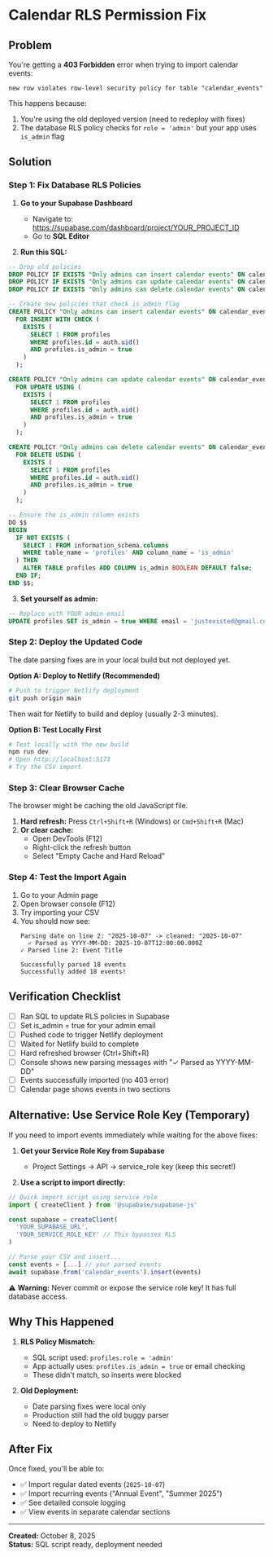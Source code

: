 # Calendar RLS Permission Fix

## Problem

You're getting a **403 Forbidden** error when trying to import calendar events:
```
new row violates row-level security policy for table "calendar_events"
```

This happens because:
1. You're using the old deployed version (need to redeploy with fixes)
2. The database RLS policy checks for `role = 'admin'` but your app uses `is_admin` flag

## Solution

### Step 1: Fix Database RLS Policies

1. **Go to your Supabase Dashboard**
   - Navigate to: https://supabase.com/dashboard/project/YOUR_PROJECT_ID
   - Go to **SQL Editor**

2. **Run this SQL:**

```sql
-- Drop old policies
DROP POLICY IF EXISTS "Only admins can insert calendar events" ON calendar_events;
DROP POLICY IF EXISTS "Only admins can update calendar events" ON calendar_events;
DROP POLICY IF EXISTS "Only admins can delete calendar events" ON calendar_events;

-- Create new policies that check is_admin flag
CREATE POLICY "Only admins can insert calendar events" ON calendar_events
  FOR INSERT WITH CHECK (
    EXISTS (
      SELECT 1 FROM profiles 
      WHERE profiles.id = auth.uid() 
      AND profiles.is_admin = true
    )
  );

CREATE POLICY "Only admins can update calendar events" ON calendar_events
  FOR UPDATE USING (
    EXISTS (
      SELECT 1 FROM profiles 
      WHERE profiles.id = auth.uid() 
      AND profiles.is_admin = true
    )
  );

CREATE POLICY "Only admins can delete calendar events" ON calendar_events
  FOR DELETE USING (
    EXISTS (
      SELECT 1 FROM profiles 
      WHERE profiles.id = auth.uid() 
      AND profiles.is_admin = true
    )
  );

-- Ensure the is_admin column exists
DO $$ 
BEGIN
  IF NOT EXISTS (
    SELECT 1 FROM information_schema.columns 
    WHERE table_name = 'profiles' AND column_name = 'is_admin'
  ) THEN
    ALTER TABLE profiles ADD COLUMN is_admin BOOLEAN DEFAULT false;
  END IF;
END $$;
```

3. **Set yourself as admin:**

```sql
-- Replace with YOUR admin email
UPDATE profiles SET is_admin = true WHERE email = 'justexisted@gmail.com';
```

### Step 2: Deploy the Updated Code

The date parsing fixes are in your local build but not deployed yet.

**Option A: Deploy to Netlify (Recommended)**

```bash
# Push to trigger Netlify deployment
git push origin main
```

Then wait for Netlify to build and deploy (usually 2-3 minutes).

**Option B: Test Locally First**

```bash
# Test locally with the new build
npm run dev
# Open http://localhost:5173
# Try the CSV import
```

### Step 3: Clear Browser Cache

The browser might be caching the old JavaScript file.

1. **Hard refresh:** Press `Ctrl+Shift+R` (Windows) or `Cmd+Shift+R` (Mac)
2. **Or clear cache:**
   - Open DevTools (F12)
   - Right-click the refresh button
   - Select "Empty Cache and Hard Reload"

### Step 4: Test the Import Again

1. Go to your Admin page
2. Open browser console (F12)
3. Try importing your CSV
4. You should now see:
   ```
   Parsing date on line 2: "2025-10-07" -> cleaned: "2025-10-07"
     ✓ Parsed as YYYY-MM-DD: 2025-10-07T12:00:00.000Z
   ✓ Parsed line 2: Event Title
   
   Successfully parsed 18 events
   Successfully added 18 events!
   ```

## Verification Checklist

- [ ] Ran SQL to update RLS policies in Supabase
- [ ] Set is_admin = true for your admin email
- [ ] Pushed code to trigger Netlify deployment
- [ ] Waited for Netlify build to complete
- [ ] Hard refreshed browser (Ctrl+Shift+R)
- [ ] Console shows new parsing messages with "✓ Parsed as YYYY-MM-DD"
- [ ] Events successfully imported (no 403 error)
- [ ] Calendar page shows events in two sections

## Alternative: Use Service Role Key (Temporary)

If you need to import events immediately while waiting for the above fixes:

1. **Get your Service Role Key from Supabase**
   - Project Settings → API → service_role key (keep this secret!)

2. **Use a script to import directly:**

```typescript
// Quick import script using service role
import { createClient } from '@supabase/supabase-js'

const supabase = createClient(
  'YOUR_SUPABASE_URL',
  'YOUR_SERVICE_ROLE_KEY' // This bypasses RLS
)

// Parse your CSV and insert...
const events = [...] // your parsed events
await supabase.from('calendar_events').insert(events)
```

⚠️ **Warning:** Never commit or expose the service role key! It has full database access.

## Why This Happened

1. **RLS Policy Mismatch:**
   - SQL script used: `profiles.role = 'admin'`
   - App actually uses: `profiles.is_admin = true` or email checking
   - These didn't match, so inserts were blocked

2. **Old Deployment:**
   - Date parsing fixes were local only
   - Production still had the old buggy parser
   - Need to deploy to Netlify

## After Fix

Once fixed, you'll be able to:
- ✅ Import regular dated events (`2025-10-07`)
- ✅ Import recurring events ("Annual Event", "Summer 2025")
- ✅ See detailed console logging
- ✅ View events in separate calendar sections

---

**Created:** October 8, 2025  
**Status:** SQL script ready, deployment needed

